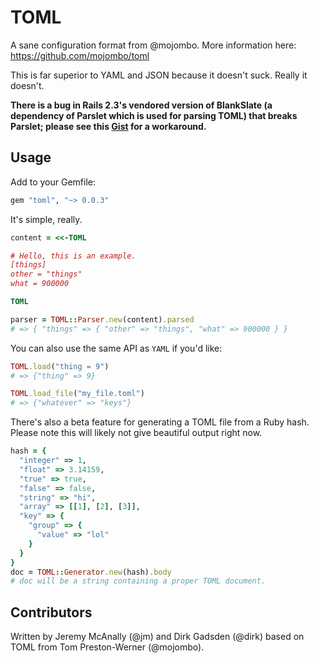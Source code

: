 # TOML

A sane configuration format from @mojombo.  More information here: https://github.com/mojombo/toml

This is far superior to YAML and JSON because it doesn't suck.  Really it doesn't.

**There is a bug in Rails 2.3's vendored version of BlankSlate (a dependency of Parslet which is used for parsing TOML) that breaks Parslet; please see this [Gist](https://gist.github.com/dirk/5264004) for a workaround.**

## Usage

Add to your Gemfile:

```ruby
gem "toml", "~> 0.0.3"
```

It's simple, really.

```ruby
content = <<-TOML

# Hello, this is an example.
[things]
other = "things"
what = 900000

TOML

parser = TOML::Parser.new(content).parsed
# => { "things" => { "other" => "things", "what" => 900000 } }
```

You can also use the same API as `YAML` if you'd like:

```ruby
TOML.load("thing = 9")
# => {"thing" => 9}

TOML.load_file("my_file.toml")
# => {"whatever" => "keys"}
```

There's also a beta feature for generating a TOML file from a Ruby hash. Please note this will likely not give beautiful output right now.

```ruby
hash = {
  "integer" => 1,
  "float" => 3.14159,
  "true" => true,
  "false" => false,
  "string" => "hi",
  "array" => [[1], [2], [3]],
  "key" => {
    "group" => {
      "value" => "lol"
    }
  }
}
doc = TOML::Generator.new(hash).body
# doc will be a string containing a proper TOML document.
```

## Contributors

Written by Jeremy McAnally (@jm) and Dirk Gadsden (@dirk) based on TOML from Tom Preston-Werner (@mojombo).

